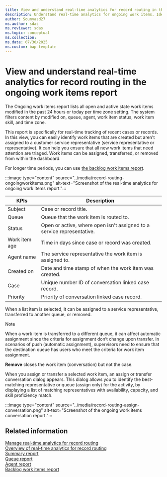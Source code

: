 ```yaml
---
title: View and understand real-time analytics for record routing in the ongoing work items report
description: Understand real-time analytics for ongoing work items. Identify and triage new items quickly. Assign, transfer, or close items from the dashboard.
author: Soumyasd27
ms.author: sdas
ms.reviewer: sdas
ms.topic: conceptual
ms.collection:
ms.date: 07/30/2025
ms.custom: bap-template
---
```


# View and understand real-time analytics for record routing in the ongoing work items report

The Ongoing work items report lists all open and active state work items modified in the past 24 hours or today per time zone setting. The system filters content by modified on, queue, agent, work item status, work item skill, and time zone.

This report is specifically for real-time tracking of recent cases or records. In this view, you can easily identify work items that are created but aren't assigned to a customer service representative (service representative or representative). It can help you ensure that all new work items that need attention are triaged. Work items can be assigned, transferred, or removed from within the dashboard.

For longer time periods, you can use [the backlog work items report](rr-backlogitems.md#view-and-understand-real-time-analytics-for-record-routing-in-the-backlog-work-items-report).

:::image type="content" source="../media/record-routing-ongoingworkitems.png" alt-text="Screenshot of the real-time analytics for ongoing work items report.":::

|KPIs|Description  |
|---------|---------|
|Subject     |   Case or record title.    |
|Queue    |     Queue that the work item is routed to.    |
|Status    |  Open or active, where open isn't assigned to a service representative. |
|Work item age    |Time in days since case or record was created.|
|Agent name  |The service representative the work item is assigned to.        |
 |Created on    |    Date and time stamp of when the work item was created.   |
|Case    |   Unique number ID of conversation linked case record.      |
|Priority   |  Priority of conversation linked case record.       |


When a list item is selected, it can be assigned to a service representative, transferred to another queue, or removed.

> [!NOTE]
> When a work item is transferred to a different queue, it can affect automatic assignment since the criteria for assignment don’t change upon transfer. In scenarios of push (automatic assignment), supervisors need to ensure that the destination queue has users who meet the criteria for work item assignment.

**Remove** closes the work item (conversation) but not the case.

When you assign or transfer a selected work item, an assign or transfer conversation dialog appears. This dialog allows you to identify the best-matching representative or queue (assign only) for the activity, by displaying a list of matching representatives with availability, capacity, and skill proficiency match.

:::image type="content" source="../media/record-routing-assign-conversation.png" alt-text="Screenshot of the ongoing work items conversation report.":::

## Related information

[Manage real-time analytics for record routing](../administer/enable-record-routing.md#manage-real-time-analytics-for-record-routing)  
[Overview of real-time analytics for record routing](rr-overview.md#overview-of-real-time-analytics-for-record-routing)  
[Summary report](rr-summary.md#view-and-understand-real-time-analytics-for-record-routing-in-the-summary-report)  
[Queue report](rr-queue.md#view-and-understand-real-time-analytics-for-record-routing-in-the-queue-report)  
[Agent report](rr-agent.md#view-and-understand-real-time-analytics-for-record-routing-in-the-agent-report)  
[Backlog work items report](rr-backlogitems.md#view-and-understand-real-time-analytics-for-record-routing-in-the-backlog-work-items-report)
